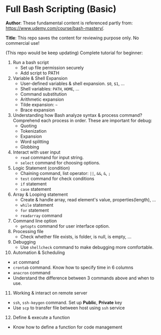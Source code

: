 # Full Bash Scripting (Basic)

**Author**: These fundamental content is referenced partly from: https://www.udemy.com/course/bash-mastery/. 

**Title**: This repo saves the content for reviewing purpose only. No commercial use! 

(This repo would be keep updating) Complete tutorial for beginner:

1. Run a bash script
   - Set up file permission securely
   - Add script to PATH
2. Variable & Shell Expansion
   - User-defined variables & shell expansion. `$0`, `$1`, ...
   - Shell variables: `PATH`, `HOME`, ...
   - Command substitution 
   - Arithmetic expansion
   - Tilde expansion: `~`
   - Brace expansion
3. Understanding how Bash analyze syntax & process command?
   Comprehend each process in order. These are important for debug:
   - Quoting
   - Tokenization
   - Expansion
   - Word splitting
   - Globbing
4. Interact with user input
   - `read` command for input string.
   - `select` command for choosing options.
5. Logic Statement (condition)
   - Chaining command, list operator: `||`, `&&`, `&`, `;`
   - `test` command for check conditions
   - `if` statement
   - `case` statement
6. Array & Looping statement
   - Create & handle array, read element's value, properties(length), ...
   - `while` statement
   - `for` statement
   - `readarray` command
7. Command line option
   - `getopts` command for user interface option.
8. Processing file
   - Check whether file exists, is folder, is null, is empty, ...
9. Debugging
   - Use `shellcheck` command to make debugging more comfortable.
10.  Automation & Scheduling
   - `at` command
   - `crontab` command. Know how to specify time in 6 columns
   - `anacron` command
   - Understand the difference between 3 commands above and when to use.
11. Working & interact on remote server
   - `ssh`, `ssh-keygen` command. Set up **Public**, **Private** key
   - Use `scp` to transfer file between host using `ssh` service
12. Define & execute a function
   - Know how to define a function for code management
